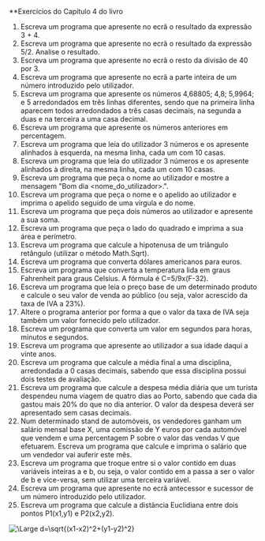 **Exercícios do Capítulo 4 do livro

1. Escreva um programa que apresente no ecrã o resultado da expressão 3 + 4.
2. Escreva um programa que apresente no ecrã o resultado da expressão 5/2. Analise o resultado.
3. Escreva um programa que apresente no ecrã o resto da divisão de 40 por 3.
4. Escreva um programa que apresente no ecrã a parte inteira de um número introduzido pelo utilizador.
5. Escreva um programa que apresente os números 4,68805; 4,8; 5,9964; e 5 arredondados em três linhas diferentes, sendo que na primeira linha aparecem todos arredondados a três casas decimais, na segunda a duas e na terceira a uma casa decimal.
6. Escreva um programa que apresente os números anteriores em percentagem.
7. Escreva um programa que leia do utilizador 3 números e os apresente alinhados à esquerda, na mesma linha, cada um com 10 casas.
8. Escreva um programa que leia do utilizador 3 números e os apresente alinhados à direita, na mesma linha, cada um com 10 casas.
9. Escreva um programa que peça o nome ao utilizador e mostre a mensagem "Bom dia <nome\_do\_utilizador>.".
10. Escreva um programa que peça o nome e o apelido ao utilizador e imprima o apelido seguido de uma vírgula e do nome.	
11. Escreva um programa que peça dois números ao utilizador e apresente a sua soma.
12. Escreva um programa que peça o lado do quadrado e imprima a sua área e perímetro.
13. Escreva um programa que calcule a hipotenusa de um triângulo retângulo (utilizar o método Math.Sqrt).
14. Escreva um programa que converta dólares americanos para euros.
15. Escreva um programa que converta a temperatura lida em graus Fahrenheit para graus Celsius. A fórmula é C=5/9x(F-32). 
16. Escreva um programa que leia o preço base de um determinado produto e calcule o seu valor de venda ao público (ou seja, valor acrescido da taxa de IVA a 23%).
17. Altere o programa anterior por forma a que o valor da taxa de IVA seja também um valor fornecido pelo utilizador.
18. Escreva um programa que converta um valor em segundos para horas, minutos e segundos.
19. Escreva um programa que apresente ao utilizador a sua idade daqui a vinte anos.
20. Escreva um programa que calcule a média final a uma disciplina, arredondada a 0 casas decimais, sabendo que essa disciplina possui dois testes de avaliação.
21. Escreva um programa que calcule a despesa média diária que um turista despendeu numa viagem de quatro dias ao Porto, sabendo que cada dia gastou mais 20% do que no dia anterior. O valor da despesa deverá ser apresentado sem casas decimais.
22. Num determinado stand de automóveis, os vendedores ganham um salário mensal base X, uma comissão de Y euros por cada automóvel que vendem e uma percentagem P sobre o valor das vendas V que efetuarem. Escreva um programa que calcule e imprima o salário que um vendedor vai auferir este mês.
23. Escreva um programa que troque entre si o valor contido em duas variáveis inteiras a e b, ou seja, o valor contido em a passa a ser o valor de b e vice-versa, sem utilizar uma terceira variável.
24. Escreva um programa que apresente no ecrã antecessor e sucessor de um número introduzido pelo utilizador.
25. Escreva um programa que calcule a distância Euclidiana entre dois pontos P1(x1,y1) e P2(x2,y2).
<img src="https://latex.codecogs.com/svg.latex?\Large&space;d=\sqrt{(x1-x2)^2+(y1-y2)^2}" title="\Large d=\sqrt{(x1-x2)^2+(y1-y2)^2}" />
